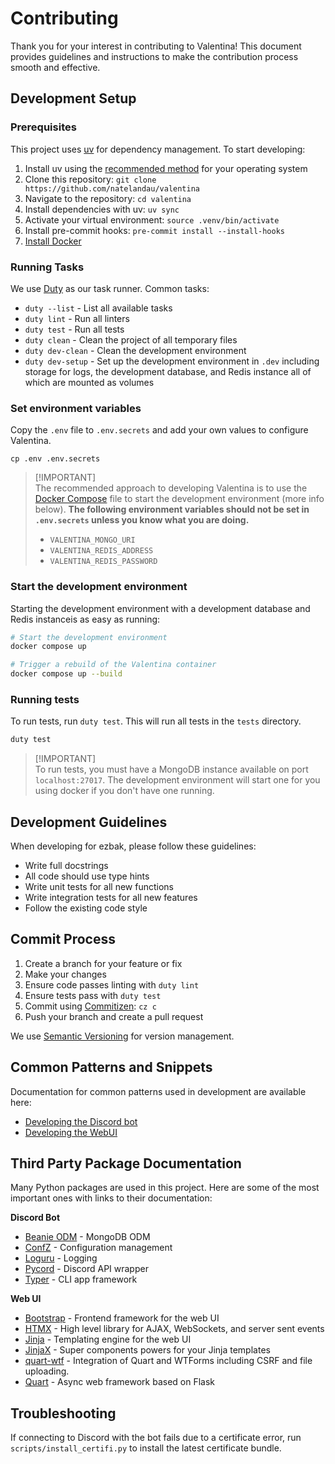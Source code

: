 # Contributing

Thank you for your interest in contributing to Valentina! This document provides guidelines and instructions to make the contribution process smooth and effective.

## Development Setup

### Prerequisites

This project uses [uv](https://docs.astral.sh/uv/) for dependency management. To start developing:

1. Install uv using the [recommended method](https://docs.astral.sh/uv/installation/) for your operating system
2. Clone this repository: `git clone https://github.com/natelandau/valentina`
3. Navigate to the repository: `cd valentina`
4. Install dependencies with uv: `uv sync`
5. Activate your virtual environment: `source .venv/bin/activate`
6. Install pre-commit hooks: `pre-commit install --install-hooks`
7. [Install Docker](https://www.docker.com/get-started/)

### Running Tasks

We use [Duty](https://pawamoy.github.io/duty/) as our task runner. Common tasks:

-   `duty --list` - List all available tasks
-   `duty lint` - Run all linters
-   `duty test` - Run all tests
-   `duty clean` - Clean the project of all temporary files
-   `duty dev-clean` - Clean the development environment
-   `duty dev-setup` - Set up the development environment in `.dev` including storage for logs, the development database, and Redis instance all of which are mounted as volumes

### Set environment variables

Copy the `.env` file to `.env.secrets` and add your own values to configure Valentina.

```
cp .env .env.secrets
```

> [!IMPORTANT] \
> The recommended approach to developing Valentina is to use the [Docker Compose](https://docs.docker.com/compose/) file to start the development environment (more info below). **The following environment variables should not be set in `.env.secrets` unless you know what you are doing.**
>
> -   `VALENTINA_MONGO_URI`
> -   `VALENTINA_REDIS_ADDRESS`
> -   `VALENTINA_REDIS_PASSWORD`

### Start the development environment

Starting the development environment with a development database and Redis instanceis as easy as running:

```bash
# Start the development environment
docker compose up

# Trigger a rebuild of the Valentina container
docker compose up --build
```

### Running tests

To run tests, run `duty test`. This will run all tests in the `tests` directory.

```bash
duty test
```

> [!IMPORTANT] \
> To run tests, you must have a MongoDB instance available on port `localhost:27017`. The development environment will start one for you using docker if you don't have one running.

## Development Guidelines

When developing for ezbak, please follow these guidelines:

-   Write full docstrings
-   All code should use type hints
-   Write unit tests for all new functions
-   Write integration tests for all new features
-   Follow the existing code style

## Commit Process

1. Create a branch for your feature or fix
2. Make your changes
3. Ensure code passes linting with `duty lint`
4. Ensure tests pass with `duty test`
5. Commit using [Commitizen](https://github.com/commitizen-tools/commitizen): `cz c`
6. Push your branch and create a pull request

We use [Semantic Versioning](https://semver.org/) for version management.

## Common Patterns and Snippets

Documentation for common patterns used in development are available here:

-   [Developing the Discord bot](docs/discord.md)
-   [Developing the WebUI](docs/webui.md)

## Third Party Package Documentation

Many Python packages are used in this project. Here are some of the most important ones with links to their documentation:

**Discord Bot**

-   [Beanie ODM](https://beanie-odm.dev/) - MongoDB ODM
-   [ConfZ](https://confz.readthedocs.io/en/latest/index.html) - Configuration management
-   [Loguru](https://loguru.readthedocs.io/en/stable/) - Logging
-   [Pycord](https://docs.pycord.dev/en/stable/) - Discord API wrapper
-   [Typer](https://typer.tiangolo.com/) - CLI app framework

**Web UI**

-   [Bootstrap](https://getbootstrap.com/) - Frontend framework for the web UI
-   [HTMX](https://htmx.org/) - High level library for AJAX, WebSockets, and server sent events
-   [Jinja](https://jinja.palletsprojects.com/en/3.0.x/) - Templating engine for the web UI
-   [JinjaX](https://jinjax.scaletti.dev/) - Super components powers for your Jinja templates
-   [quart-wtf](https://quart-wtf.readthedocs.io/en/latest/index.html) - Integration of Quart and WTForms including CSRF and file uploading.
-   [Quart](https://quart.palletsprojects.com/en/latest/index.html) - Async web framework based on Flask

## Troubleshooting

If connecting to Discord with the bot fails due to a certificate error, run `scripts/install_certifi.py` to install the latest certificate bundle.
